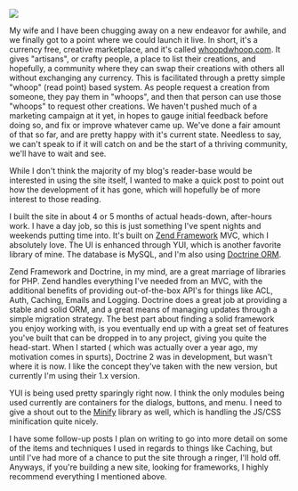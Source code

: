 [![][whoopdwhoop-image]][whoopdwhoop]

My wife and I have been chugging away on a new endeavor for awhile, and we finally got to a point where we could launch it live.  In short, it's a currency free, creative marketplace, and it's called [whoopdwhoop.com][whoopdwhoop].  It gives "artisans", or crafty people, a place to list their creations, and hopefully, a community where they can swap their creations with others all without exchanging any currency.  This is facilitated through a pretty simple "whoop" (read point) based system.  As people request a creation from someone, they pay them in "whoops", and then that person can use those "whoops" to request other creations.  We haven't pushed much of a marketing campaign at it yet, in hopes to gauge initial feedback before doing so, and fix or improve whatever came up.  We've done a fair amount of that so far, and are pretty happy with it's current state.  Needless to say, we can't speak to if it will catch on and be the start of a thriving community, we'll have to wait and see.

While I don't think the majority of my blog's reader-base would be interested in using the site itself, I wanted to make a quick post to point out how the development of it has gone, which will hopefully be of more interest to those reading.

I built the site in about 4 or 5 months of actual heads-down, after-hours work.  I have a day job, so this is just something I've spent nights and weekends putting time into.  It's built on [Zend Framework][] MVC, which I absolutely love.  The UI is enhanced through YUI, which is another favorite library of mine.  The database is MySQL, and I'm also using [Doctrine ORM][].

Zend Framework and Doctrine, in my mind, are a great marriage of libraries for PHP.  Zend handles everything I've needed from an MVC, with the additional benefits of providing out-of-the-box API's for things like ACL, Auth, Caching, Emails and Logging.  Doctrine does a great job at providing a stable and solid ORM, and a great means of managing updates through a simple migration strategy.  The best part about finding a solid framework you enjoy working with, is you eventually end up with a great set of features you've built that can be dropped in to any project, giving you quite the head-start.  When I started ( which was actually over a year ago, my motivation comes in spurts), Doctrine 2 was in development, but wasn't where it is now.  I like the concept they've taken with the new version, but currently I'm using their 1.x version.

YUI is being used pretty sparingly right now.  I think the only modules being used currently are containers for the dialogs, buttons, and menu.  I need to give a shout out to the [Minify][] library as well, which is handling the JS/CSS minification quite nicely.

I have some follow-up posts I plan on writing to go into more detail on some of the items and techniques I used in regards to things like Caching, but until I've had more of a chance to put the site through a ringer, I'll hold off.  Anyways, if you're building a new site, looking for frameworks, I highly recommend everything I mentioned above.

[whoopdwhoop-image]: /images/whoopdwhoop.png
[whoopdwhoop]: http://whoopdwhoop.com
[Zend Framework]: http://zendframework.com/
[Doctrine ORM]: http://www.doctrine-project.org/
[Minify]: http://code.google.com/p/minify/
